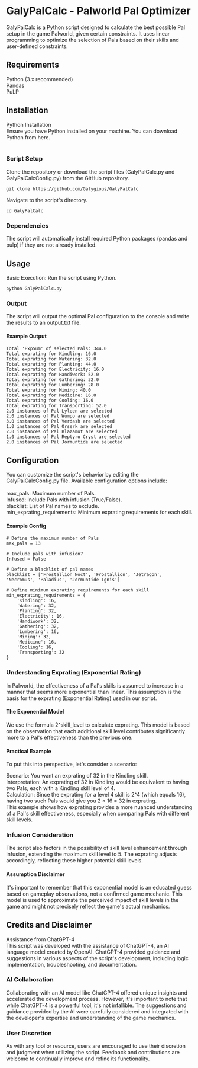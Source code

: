 # GalyPalCalc - Palworld Pal Optimizer
GalyPalCalc is a Python script designed to calculate the best possible Pal setup in the game Palworld, given certain constraints. It uses linear programming to optimize the selection of Pals based on their skills and user-defined constraints.

## Requirements<br>
Python (3.x recommended)<br>
Pandas<br>
PuLP<br>

## Installation<br>
Python Installation<br>
Ensure you have Python installed on your machine. You can download Python from here.<br>
<br>
### Script Setup<br>
Clone the repository or download the script files (GalyPalCalc.py and GalyPalCalcConfig.py) from the GitHub repository.<br>
```
git clone https://github.com/Galygious/GalyPalCalc
```
Navigate to the script's directory.<br>
```
cd GalyPalCalc
```
### Dependencies
The script will automatically install required Python packages (pandas and pulp) if they are not already installed.<br>

## Usage<br>
Basic Execution: Run the script using Python.<br>
```
python GalyPalCalc.py
```
### Output
The script will output the optimal Pal configuration to the console and write the results to an output.txt file.<be>
#### Example Output
```
Total 'ExpSum' of selected Pals: 344.0
Total exprating for Kindling: 16.0
Total exprating for Watering: 32.0
Total exprating for Planting: 44.0
Total exprating for Electricity: 16.0
Total exprating for Handiwork: 52.0
Total exprating for Gathering: 32.0
Total exprating for Lumbering: 28.0
Total exprating for Mining: 40.0
Total exprating for Medicine: 16.0
Total exprating for Cooling: 16.0
Total exprating for Transporting: 52.0
2.0 instances of Pal Lyleen are selected
2.0 instances of Pal Wumpo are selected
3.0 instances of Pal Verdash are selected
1.0 instances of Pal Orserk are selected
2.0 instances of Pal Blazamut are selected
1.0 instances of Pal Reptyro Cryst are selected
2.0 instances of Pal Jormuntide are selected
```

## Configuration
You can customize the script's behavior by editing the GalyPalCalcConfig.py file. Available configuration options include:<br>
<br>
max_pals: Maximum number of Pals.<br>
Infused: Include Pals with infusion (True/False).<br>
blacklist: List of Pal names to exclude.<br>
min_exprating_requirements: Minimum exprating requirements for each skill.<br>

#### Example Config
```
# Define the maximum number of Pals
max_pals = 13

# Include pals with infusion?
Infused = False

# Define a blacklist of pal names
blacklist = ['Frostallion Noct', 'Frostallion', 'Jetragon', 'Necromus', 'Paladius', 'Jormuntide Ignis']

# Define minimum exprating requirements for each skill
min_exprating_requirements = {
    'Kindling': 16,
    'Watering': 32,
    'Planting': 32,
    'Electricity': 16,
    'Handiwork': 32,
    'Gathering': 32,
    'Lumbering': 16,
    'Mining': 32,
    'Medicine': 16,
    'Cooling': 16,
    'Transporting': 32
}
```
### Understanding Exprating (Exponential Rating)
In Palworld, the effectiveness of a Pal's skills is assumed to increase in a manner that seems more exponential than linear. This assumption is the basis for the exprating (Exponential Rating) used in our script.<br>

#### The Exponential Model
We use the formula 2^skill_level to calculate exprating. This model is based on the observation that each additional skill level contributes significantly more to a Pal's effectiveness than the previous one.<br>

#### Practical Example
To put this into perspective, let's consider a scenario:<br>

Scenario: You want an exprating of 32 in the Kindling skill.<br>
Interpretation: An exprating of 32 in Kindling would be equivalent to having two Pals, each with a Kindling skill level of 4.<br>
Calculation: Since the exprating for a level 4 skill is 2^4 (which equals 16), having two such Pals would give you 2 × 16 = 32 in exprating.<br>
This example shows how exprating provides a more nuanced understanding of a Pal's skill effectiveness, especially when comparing Pals with different skill levels.<br>

### Infusion Consideration
The script also factors in the possibility of skill level enhancement through infusion, extending the maximum skill level to 5. The exprating adjusts accordingly, reflecting these higher potential skill levels.<br>

#### Assumption Disclaimer
It's important to remember that this exponential model is an educated guess based on gameplay observations, not a confirmed game mechanic. This model is used to approximate the perceived impact of skill levels in the game and might not precisely reflect the game's actual mechanics.



## Credits and Disclaimer
Assistance from ChatGPT-4<br>
This script was developed with the assistance of ChatGPT-4, an AI language model created by OpenAI. ChatGPT-4 provided guidance and suggestions in various aspects of the script's development, including logic implementation, troubleshooting, and documentation.

### AI Collaboration
Collaborating with an AI model like ChatGPT-4 offered unique insights and accelerated the development process. However, it's important to note that while ChatGPT-4 is a powerful tool, it's not infallible. The suggestions and guidance provided by the AI were carefully considered and integrated with the developer's expertise and understanding of the game mechanics.

### User Discretion
As with any tool or resource, users are encouraged to use their discretion and judgment when utilizing the script. Feedback and contributions are welcome to continually improve and refine its functionality.
